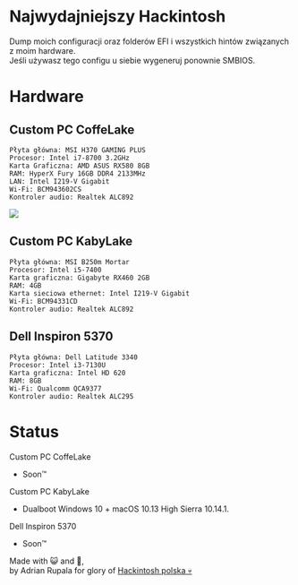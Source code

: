 # Najwydajniejszy Hackintosh
Dump moich configuracji oraz folderów EFI i wszystkich hintów związanych z moim hardware.   
Jeśli używasz tego configu u siebie wygeneruj ponownie SMBIOS.

# Hardware

## Custom PC CoffeLake
```
Płyta główna: MSI H370 GAMING PLUS
Procesor: Intel i7-8700 3.2GHz
Karta Graficzna: AMD ASUS RX580 8GB
RAM: HyperX Fury 16GB DDR4 2133MHz
LAN: Intel I219-V Gigabit
Wi-Fi: BCM943602CS
Kontroler audio: Realtek ALC892
```
![](https://i.imgur.com/F2IjBxv.jpg)

## Custom PC KabyLake
```
Płyta główna: MSI B250m Mortar
Procesor: Intel i5-7400
Karta graficzna: Gigabyte RX460 2GB
RAM: 4GB
Karta sieciowa ethernet: Intel I219-V Gigabit
Wi-Fi: BCM94331CD
Kontroler audio: Realtek ALC892
```

## Dell Inspiron 5370
```
Płyta główna: Dell Latitude 3340
Procesor: Intel i3-7130U
Karta graficzna: Intel HD 620
RAM: 8GB
Wi-Fi: Qualcomm QCA9377
Kontroler audio: Realtek ALC295
```


# Status
Custom PC CoffeLake
+ Soon™

Custom PC KabyLake

+ Dualboot Windows 10 + macOS 10.13 High Sierra 10.14.1.

Dell Inspiron 5370
+ Soon™

Made with 😺 and 💝,  
by Adrian Rupala for glory of [Hackintosh polska 💀](http://hackintosh-polska.pl)
